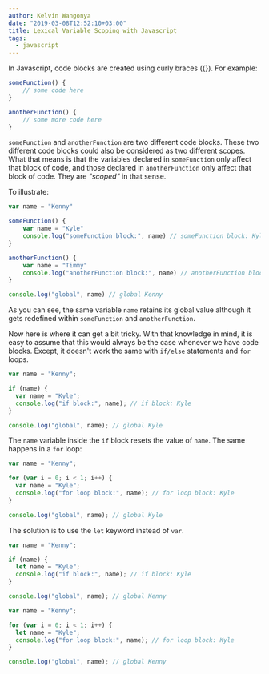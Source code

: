 ```yaml
---
author: Kelvin Wangonya
date: "2019-03-08T12:52:10+03:00"
title: Lexical Variable Scoping with Javascript
tags:
  - javascript
---
```


In Javascript, code blocks are created using curly braces ({}). For
example:

```javascript
someFunction() {
    // some code here
}

anotherFunction() {
    // some more code here
}
```

`someFunction` and `anotherFunction` are two
different code blocks. These two different code blocks could also be
considered as two different scopes. What that means is that the
variables declared in `someFunction` only affect that block
of code, and those declared in `anotherFunction` only affect
that block of code. They are _\"scoped\"_ in that sense.

To illustrate:

```javascript
var name = "Kenny"

someFunction() {
    var name = "Kyle"
    console.log("someFunction block:", name) // someFunction block: Kyle
}

anotherFunction() {
    var name = "Timmy"
    console.log("anotherFunction block:", name) // anotherFunction block: Timmy
}

console.log("global", name) // global Kenny
```

As you can see, the same variable `name` retains its global
value although it gets redefined within `someFunction` and
`anotherFunction`.

Now here is where it can get a bit tricky. With that knowledge in mind,
it is easy to assume that this would always be the case whenever we have
code blocks. Except, it doesn't work the same with `if/else`
statements and `for` loops.

```javascript
var name = "Kenny";

if (name) {
  var name = "Kyle";
  console.log("if block:", name); // if block: Kyle
}

console.log("global", name); // global Kyle
```

The `name` variable inside the `if` block resets
the value of `name`. The same happens in a `for`
loop:

```javascript
var name = "Kenny";

for (var i = 0; i < 1; i++) {
  var name = "Kyle";
  console.log("for loop block:", name); // for loop block: Kyle
}

console.log("global", name); // global Kyle
```

The solution is to use the `let` keyword instead of
`var`.

```javascript
var name = "Kenny";

if (name) {
  let name = "Kyle";
  console.log("if block:", name); // if block: Kyle
}

console.log("global", name); // global Kenny
```

```javascript
var name = "Kenny";

for (var i = 0; i < 1; i++) {
  let name = "Kyle";
  console.log("for loop block:", name); // for loop block: Kyle
}

console.log("global", name); // global Kenny
```
